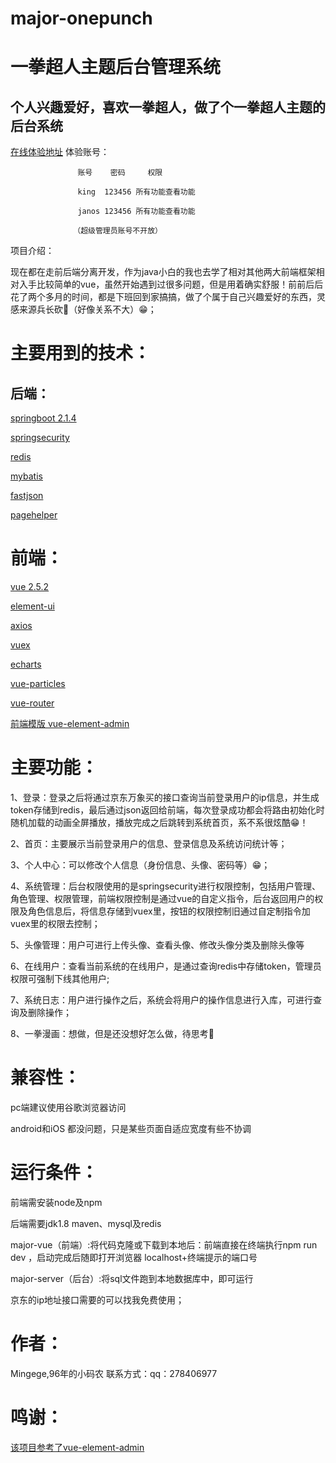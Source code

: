 # major-onepunch
 一拳超人主题后台管理系统
 ====

个人兴趣爱好，喜欢一拳超人，做了个一拳超人主题的后台系统
-------

[在线体验地址](http://47.105.230.85)
           体验账号：
                   
                   账号    密码     权限
                   
                   king  123456 所有功能查看功能
           
                   janos 123456 所有功能查看功能
                   
                  （超级管理员账号不开放）

项目介绍：

现在都在走前后端分离开发，作为java小白的我也去学了相对其他两大前端框架相对入手比较简单的vue，虽然开始遇到过很多问题，但是用着确实舒服！前前后后花了两个多月的时间，都是下班回到家搞搞，做了个属于自己兴趣爱好的东西，灵感来源兵长砍🐒（好像关系不大）😁；

主要用到的技术：
===
后端：
----

[springboot 2.1.4](https://spring.io/projects/spring-boot/)

[springsecurity](https://spring.io/projects/spring-security)

[redis](https://redis.io)

[mybatis](https://blog.mybatis.org/)

[fastjson](https://www.w3cschool.cn/fastjson/)

[pagehelper](https://pagehelper.github.io/)

# 前端：

[vue 2.5.2](https://cn.vuejs.org/)

[element-ui](https://element.eleme.cn/#/zh-CN)

[axios](http://www.axios-js.com)

[vuex](https://vuex.vuejs.org/)

[echarts](https://echarts.baidu.com/)

[vue-particles](https://www.jianshu.com/p/53199b842d25)

[vue-router](https://router.vuejs.org/)

[前端模版 vue-element-admin](https://panjiachen.github.io/vue-element-admin-site/zh/)

主要功能：
===
1、登录：登录之后将通过京东万象买的接口查询当前登录用户的ip信息，并生成token存储到redis，最后通过json返回给前端，每次登录成功都会将路由初始化时随机加载的动画全屏播放，播放完成之后跳转到系统首页，系不系很炫酷😁！

2、首页：主要展示当前登录用户的信息、登录信息及系统访问统计等；

3、个人中心：可以修改个人信息（身份信息、头像、密码等）😁；

4、系统管理：后台权限使用的是springsecurity进行权限控制，包括用户管理、角色管理、权限管理，前端权限控制是通过vue的自定义指令，后台返回用户的权限及角色信息后，将信息存储到vuex里，按钮的权限控制旧通过自定制指令加vuex里的权限去控制；

5、头像管理：用户可进行上传头像、查看头像、修改头像分类及删除头像等

6、在线用户：查看当前系统的在线用户，是通过查询redis中存储token，管理员权限可强制下线其他用户;

7、系统日志：用户进行操作之后，系统会将用户的操作信息进行入库，可进行查询及删除操作；

8、一拳漫画：想做，但是还没想好怎么做，待思考🤔

# 兼容性：
pc端建议使用谷歌浏览器访问

android和iOS 都没问题，只是某些页面自适应宽度有些不协调

# 运行条件：
前端需安装node及npm

后端需要jdk1.8 maven、mysql及redis

major-vue（前端）:将代码克隆或下载到本地后：前端直接在终端执行npm run dev ，启动完成后随即打开浏览器 localhost+终端提示的端口号

major-server（后台）:将sql文件跑到本地数据库中，即可运行

京东的ip地址接口需要的可以找我免费使用；

# 作者：
Mingege,96年的小码农
联系方式：qq：278406977

# 鸣谢：
[该项目参考了vue-element-admin](https://panjiachen.github.io/vue-element-admin-site/zh/)
